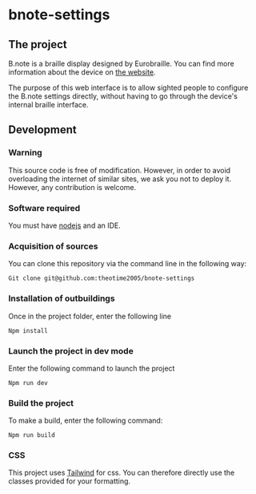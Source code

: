 # bnote-settings

## The project

B.note is a braille display designed by Eurobraille. You can find more information about the device on [the website](www.eurobraille.fr).

The purpose of this web interface is to allow sighted people to configure the B.note settings directly, without having to go through the device's internal braille interface.

## Development

### Warning

This source code is free of modification. However, in order to avoid overloading the internet of similar sites, we ask you not to deploy it. However, any contribution is welcome.

### Software required

You must have [nodejs](https://nodejs.org/en) and an IDE.

### Acquisition of sources

You can clone this repository via the command line in the following way:

```shell
Git clone git@github.com:theotime2005/bnote-settings
```

### Installation of outbuildings

Once in the project folder, enter the following line

```shell
Npm install
```

### Launch the project in dev mode

Enter the following command to launch the project

```shell
Npm run dev
```

### Build the project

To make a build, enter the following command:

```shell
Npm run build
```

### CSS

This project uses [Tailwind](https://tailwindcss.com) for css. You can therefore directly use the classes provided for your formatting.
